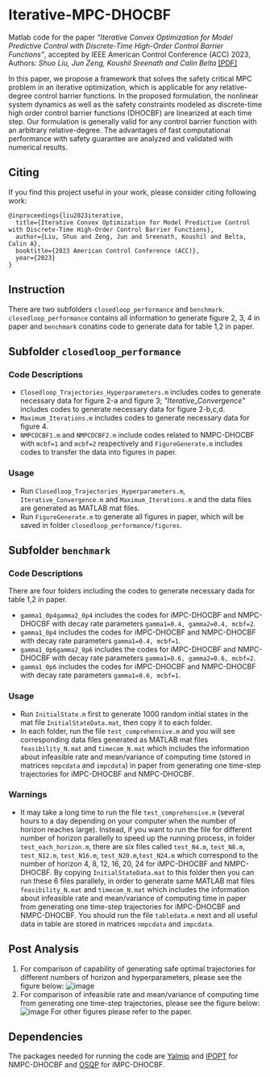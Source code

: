 # Iterative-MPC-DHOCBF
Matlab code for the paper *"Iterative Convex Optimization for Model Predictive Control with Discrete-Time High-Order Control Barrier Functions"*, accepted by IEEE American Control Conference (ACC) 2023, Authors: *Shuo Liu, Jun Zeng,  Koushil Sreenath and Calin Belta* [[PDF]](https://arxiv.org/pdf/2210.04361.pdf)

In this paper, we propose a framework that solves the safety critical MPC problem in an iterative optimization, which is applicable for any relative-degree control barrier functions. In the proposed formulation, the nonlinear system dynamics as well as the safety constraints modeled as discrete-time high order control barrier functions (DHOCBF) are linearized at each time step. Our formulation is generally valid for any control barrier function with an arbitrary relative-degree. The advantages of fast computational performance with safety guarantee are analyzed and validated with numerical results.

## Citing
If you find this project useful in your work, please consider citing following work:
```
@inproceedings{liu2023iterative,
  title={Iterative Convex Optimization for Model Predictive Control with Discrete-Time High-Order Control Barrier Functions},
  author={Liu, Shuo and Zeng, Jun and Sreenath, Koushil and Belta, Calin A},
  booktitle={2023 American Control Conference (ACC)},
  year={2023}
}
```

## Instruction
There are two subfolders `closedloop_performance` and `benchmark`. `closedloop_performance` contains all information to generate figure 2, 3, 4 in paper and `benchmark` conatins code to generate data for table 1,2 in paper.

## Subfolder `closedloop_performance`

### Code Descriptions
* `Closedloop_Trajectories_Hyperparameters.m` includes codes to generate necessary data for figure 2-a and figure 3; *"Iterative_Convergence"* includes codes to generate necessary data for figure 2-b,c,d.
* `Maximum_Iterations.m` includes codes to generate necessary data for figure 4.   
* `NMPCDCBF1.m` and `NMPCDCBF2.m` include codes related to NMPC-DHOCBF with `mcbf=1` and `mcbf=2` respectively and `FigureGenerate.m` includes codes to transfer the data into figures in paper.

### Usage
* Run `Closedloop_Trajectories_Hyperparameters.m`, `Iterative_Convergence.m` and `Maximum_Iterations.m` and the data files are generated as MATLAB mat files.  
* Run `FigureGenerate.m` to generate all figures in paper, which will be saved in folder `closedloop_performance/figures`.

## Subfolder `benchmark`

### Code Descriptions
There are four folders including the codes to generate necessary dada for table 1,2 in paper.   
* `gamma1_0p4gamma2_0p4` includes the codes for iMPC-DHOCBF and NMPC-DHOCBF with decay rate parameters `gamma1=0.4, gamma2=0.4, mcbf=2`.
* `gamma1_0p4` includes the codes for iMPC-DHOCBF and NMPC-DHOCBF with decay rate parameters `gamma1=0.4, mcbf=1`.
* `gamma1_0p6gamma2_0p6` includes the codes for iMPC-DHOCBF and NMPC-DHOCBF with decay rate parameters `gamma1=0.6, gamma2=0.6, mcbf=2`.
* `gamma1_0p6` includes the codes for iMPC-DHOCBF and NMPC-DHOCBF with decay rate parameters `gamma1=0.6, mcbf=1`.
### Usage
* Run `InitialState.m` first to generate 1000 random initial states in the mat file `InitialStateData.mat`, then copy it to each folder.
* In each folder, run the file `test_comprehensive.m` and you will see corresponding data files generated as MATLAB mat files `feasibility_N.mat` and `timecom_N.mat` which includes the information about infeasible rate and mean/variance of computing time (stored in matrices `nmpcdata` and `impcdata`) in paper from generating one time-step trajectories for iMPC-DHOCBF and NMPC-DHOCBF.

### Warnings
* It may take a long time to run the file `test_comprehensive.m` (several hours to a day depending on your computer when the number of horizon reaches large). Instead, if you want to run the file for different number of horizon parallelly to speed up the running process, in folder `test_each_horizon.m`, there are six files called `test_N4.m`, `test_N8.m`, `test_N12.m`, `test_N16.m`, `test_N20.m`,`test_N24.m` which correspond to the number of horizon 4, 8, 12, 16, 20, 24 for iMPC-DHOCBF and NMPC-DHOCBF. By copying `InitialStateData.mat` to this folder then you can run these 6 files parallely, in order to generate same MATLAB mat files `feasibility_N.mat` and `timecom_N.mat` which  includes the information about infeasible rate and mean/variance of computing time in paper from generating one time-step trajectories for iMPC-DHOCBF and NMPC-DHOCBF. You should run the file `tabledata.m` next and all useful data in table are stored in matrices `nmpcdata` and `impcdata`.

## Post Analysis
1. For comparison of capability of generating safe optimal trajectories for different numbers of horizon and hyperparameters, please see the figure below:
![image](https://github.com/ShockLeo/Iterative-MPC-DHOCBF/blob/main/closedloop_performance/performance2.png)
2. For comparison of infeasible rate and mean/variance of computing time from generating one time-step trajectories, please see the figure below:
![image](https://github.com/ShockLeo/Iterative-MPC-DHOCBF/blob/main/benchmark/performance1.png) 
For other figures please refer to the paper.

## Dependencies
The packages needed for running the code are [Yalmip](https://yalmip.github.io/) and [IPOPT](https://github.com/coin-or/Ipopt) for NMPC-DHOCBF and [OSQP](https://github.com/osqp/osqp) for iMPC-DHOCBF.

